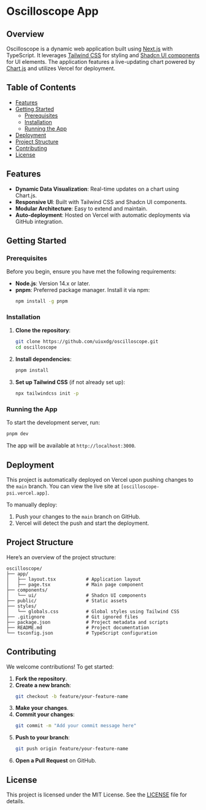 # Oscilloscope App

## Overview

Oscilloscope is a dynamic web application built using [Next.js](https://nextjs.org/) with TypeScript. It leverages [Tailwind CSS](https://tailwindcss.com/) for styling and [Shadcn UI components](https://ui.shadcn.com/) for UI elements. The application features a live-updating chart powered by [Chart.js](https://www.chartjs.org/) and utilizes Vercel for deployment.

## Table of Contents

- [Features](#features)
- [Getting Started](#getting-started)
  - [Prerequisites](#prerequisites)
  - [Installation](#installation)
  - [Running the App](#running-the-app)
- [Deployment](#deployment)
- [Project Structure](#project-structure)
- [Contributing](#contributing)
- [License](#license)

## Features

- **Dynamic Data Visualization**: Real-time updates on a chart using Chart.js.
- **Responsive UI**: Built with Tailwind CSS and Shadcn UI components.
- **Modular Architecture**: Easy to extend and maintain.
- **Auto-deployment**: Hosted on Vercel with automatic deployments via GitHub integration.

## Getting Started

### Prerequisites

Before you begin, ensure you have met the following requirements:

- **Node.js**: Version 14.x or later.
- **pnpm**: Preferred package manager. Install it via npm:
  ```bash
  npm install -g pnpm
  ```

### Installation

1. **Clone the repository**:
   ```bash
   git clone https://github.com/uiuxdg/oscilloscope.git
   cd oscilloscope
   ```

2. **Install dependencies**:
   ```bash
   pnpm install
   ```

3. **Set up Tailwind CSS** (if not already set up):
   ```bash
   npx tailwindcss init -p
   ```

### Running the App

To start the development server, run:

```bash
pnpm dev
```

The app will be available at `http://localhost:3000`.

## Deployment

This project is automatically deployed on Vercel upon pushing changes to the `main` branch. You can view the live site at `[oscilloscope-psi.vercel.app]`.

To manually deploy:

1. Push your changes to the `main` branch on GitHub.
2. Vercel will detect the push and start the deployment.

## Project Structure

Here’s an overview of the project structure:

```
oscilloscope/
├── app/
│   ├── layout.tsx           # Application layout
│   ├── page.tsx             # Main page component
├── components/
│   └── ui/                  # Shadcn UI components
├── public/                  # Static assets
├── styles/
│   └── globals.css          # Global styles using Tailwind CSS
├── .gitignore               # Git ignored files
├── package.json             # Project metadata and scripts
├── README.md                # Project documentation
└── tsconfig.json            # TypeScript configuration
```

## Contributing

We welcome contributions! To get started:

1. **Fork the repository**.
2. **Create a new branch**: 
   ```bash
   git checkout -b feature/your-feature-name
   ```
3. **Make your changes**.
4. **Commit your changes**:
   ```bash
   git commit -m "Add your commit message here"
   ```
5. **Push to your branch**:
   ```bash
   git push origin feature/your-feature-name
   ```
6. **Open a Pull Request** on GitHub.

## License

This project is licensed under the MIT License. See the [LICENSE](LICENSE) file for details.
